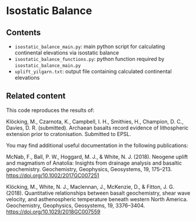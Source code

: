 # Isostatic Balance

## Contents
- `isostatic_balance_main.py`: main python script for calculating continental elevations via isostatic balance
- `isostatic_balance_functions.py`: python function required by `isostatic_balance_main.py`
- `uplift_yilgarn.txt`: output file containing calculated continental elevations

## Related content

This code reproduces the results of:

Klöcking, M., Czarnota, K., Campbell, I. H., Smithies, H., Champion, D. C., Davies, D. R. (submitted). Archaean basalts record evidence of lithospheric extension prior to cratonisation. Submitted to EPSL.


You may find additional useful documentation in the following publications: 

McNab, F., Ball, P. W., Hoggard, M. J., & White, N. J. (2018). Neogene uplift and magmatism of Anatolia: Insights from drainage analysis and basaltic geochemistry. Geochemistry, Geophysics, Geosystems, 19, 175–213. https://doi.org/10.1002/2017GC007251 
 
Klöcking, M., White, N. J., Maclennan, J., McKenzie, D., & Fitton, J. G. (2018). Quantitative relationships between basalt geochemistry, shear wave velocity, and asthenospheric temperature beneath western North America. Geochemistry, Geophysics, Geosystems, 19, 3376–3404. https://doi.org/10.1029/2018GC007559 
